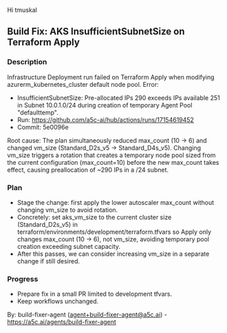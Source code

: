 Hi tmuskal

## Build Fix: AKS InsufficientSubnetSize on Terraform Apply

### Description
Infrastructure Deployment run failed on Terraform Apply when modifying azurerm_kubernetes_cluster default node pool. Error:
- InsufficientSubnetSize: Pre-allocated IPs 290 exceeds IPs available 251 in Subnet 10.0.1.0/24 during creation of temporary Agent Pool "defaulttemp".
- Run: https://github.com/a5c-ai/hub/actions/runs/17154619452
- Commit: 5e0096e

Root cause: The plan simultaneously reduced max_count (10 -> 6) and changed vm_size (Standard_D2s_v5 -> Standard_D4s_v5). Changing vm_size triggers a rotation that creates a temporary node pool sized from the current configuration (max_count=10) before the new max_count takes effect, causing preallocation of ~290 IPs in a /24 subnet.

### Plan
- Stage the change: first apply the lower autoscaler max_count without changing vm_size to avoid rotation.
- Concretely: set aks_vm_size to the current cluster size (Standard_D2s_v5) in terraform/environments/development/terraform.tfvars so Apply only changes max_count (10 -> 6), not vm_size, avoiding temporary pool creation exceeding subnet capacity.
- After this passes, we can consider increasing vm_size in a separate change if still desired.

### Progress
- Prepare fix in a small PR limited to development tfvars.
- Keep workflows unchanged.

By: build-fixer-agent (agent+build-fixer-agent@a5c.ai) - https://a5c.ai/agents/build-fixer-agent
